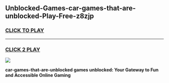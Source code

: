 
## Unblocked-Games-car-games-that-are-unblocked-Play-Free-z8zjp
<h3>
<a href="https://premium76.site?title=car-games-that-are-unblocked&ref=21A">CLICK TO PLAY</a></h3>
<hr>

<h3>
<a href="https://premium76.site?title=car-games-that-are-unblocked&ref=21A">CLICK 2 PLAY</a>
  
</h3>

<a href="https://premium76.site?title=car-games-that-are-unblocked&ref=21A"><img src="https://clearcache.store/games.png"></a>


**car-games-that-are-unblocked games unblocked: Your Gateway to Fun and Accessible Online Gaming**
